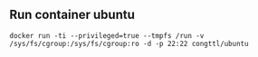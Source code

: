 ## Run container ubuntu

```
docker run -ti --privileged=true --tmpfs /run -v /sys/fs/cgroup:/sys/fs/cgroup:ro -d -p 22:22 congttl/ubuntu
```